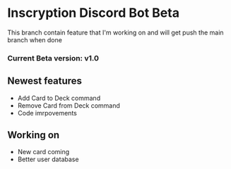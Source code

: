 # Inscryption Discord Bot Beta
This branch contain feature that I'm working on and will get push the main branch when done

### Current Beta version: v1.0

## Newest features

- Add Card to Deck command
- Remove Card from Deck command
- Code imrpovements

## Working on

- New card coming
- Better user database
